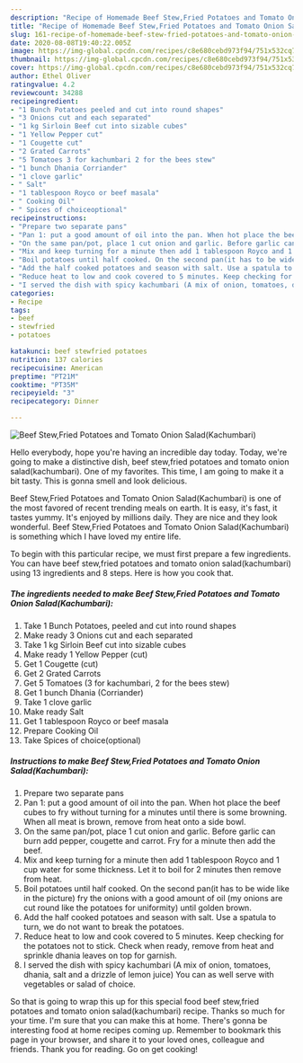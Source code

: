 ```yaml
---
description: "Recipe of Homemade Beef Stew,Fried Potatoes and Tomato Onion Salad(Kachumbari)"
title: "Recipe of Homemade Beef Stew,Fried Potatoes and Tomato Onion Salad(Kachumbari)"
slug: 161-recipe-of-homemade-beef-stew-fried-potatoes-and-tomato-onion-saladkachumbari
date: 2020-08-08T19:40:22.005Z
image: https://img-global.cpcdn.com/recipes/c8e680cebd973f94/751x532cq70/beef-stewfried-potatoes-and-tomato-onion-saladkachumbari-recipe-main-photo.jpg
thumbnail: https://img-global.cpcdn.com/recipes/c8e680cebd973f94/751x532cq70/beef-stewfried-potatoes-and-tomato-onion-saladkachumbari-recipe-main-photo.jpg
cover: https://img-global.cpcdn.com/recipes/c8e680cebd973f94/751x532cq70/beef-stewfried-potatoes-and-tomato-onion-saladkachumbari-recipe-main-photo.jpg
author: Ethel Oliver
ratingvalue: 4.2
reviewcount: 34288
recipeingredient:
- "1 Bunch Potatoes peeled and cut into round shapes"
- "3 Onions cut and each separated"
- "1 kg Sirloin Beef cut into sizable cubes"
- "1 Yellow Pepper cut"
- "1 Cougette cut"
- "2 Grated Carrots"
- "5 Tomatoes 3 for kachumbari 2 for the bees stew"
- "1 bunch Dhania Corriander"
- "1 clove garlic"
- " Salt"
- "1 tablespoon Royco or beef masala"
- " Cooking Oil"
- " Spices of choiceoptional"
recipeinstructions:
- "Prepare two separate pans"
- "Pan 1: put a good amount of oil into the pan. When hot place the beef cubes to fry without turning for a minutes until there is some browning. When all meat is brown, remove from heat onto a side bowl."
- "On the same pan/pot, place 1 cut onion and garlic. Before garlic can burn add pepper, cougette and carrot. Fry for a minute then add the beef."
- "Mix and keep turning for a minute then add 1 tablespoon Royco and 1 cup water for some thickness. Let it to boil for 2 minutes then remove from heat."
- "Boil potatoes until half cooked. On the second pan(it has to be wide like in the picture) fry the onions with a good amount of oil (my onions are cut round like the potatoes for uniformity) until golden brown."
- "Add the half cooked potatoes and season with salt. Use a spatula to turn, we do not want to break the potatoes."
- "Reduce heat to low and cook covered to 5 minutes. Keep checking for the potatoes not to stick. Check when ready, remove from heat and sprinkle dhania leaves on top for garnish."
- "I served the dish with spicy kachumbari (A mix of onion, tomatoes, dhania, salt and a drizzle of lemon juice) You can as well serve with vegetables or salad of choice."
categories:
- Recipe
tags:
- beef
- stewfried
- potatoes

katakunci: beef stewfried potatoes 
nutrition: 137 calories
recipecuisine: American
preptime: "PT21M"
cooktime: "PT35M"
recipeyield: "3"
recipecategory: Dinner

---
```



![Beef Stew,Fried Potatoes and Tomato Onion Salad(Kachumbari)](https://img-global.cpcdn.com/recipes/c8e680cebd973f94/751x532cq70/beef-stewfried-potatoes-and-tomato-onion-saladkachumbari-recipe-main-photo.jpg)

Hello everybody, hope you're having an incredible day today. Today, we're going to make a distinctive dish, beef stew,fried potatoes and tomato onion salad(kachumbari). One of my favorites. This time, I am going to make it a bit tasty. This is gonna smell and look delicious.

Beef Stew,Fried Potatoes and Tomato Onion Salad(Kachumbari) is one of the most favored of recent trending meals on earth. It is easy, it's fast, it tastes yummy. It's enjoyed by millions daily. They are nice and they look wonderful. Beef Stew,Fried Potatoes and Tomato Onion Salad(Kachumbari) is something which I have loved my entire life.




To begin with this particular recipe, we must first prepare a few ingredients. You can have beef stew,fried potatoes and tomato onion salad(kachumbari) using 13 ingredients and 8 steps. Here is how you cook that.

<!--inarticleads1-->

##### The ingredients needed to make Beef Stew,Fried Potatoes and Tomato Onion Salad(Kachumbari):

1. Take 1 Bunch Potatoes, peeled and cut into round shapes
1. Make ready 3 Onions cut and each separated
1. Take 1 kg Sirloin Beef cut into sizable cubes
1. Make ready 1 Yellow Pepper (cut)
1. Get 1 Cougette (cut)
1. Get 2 Grated Carrots
1. Get 5 Tomatoes (3 for kachumbari, 2 for the bees stew)
1. Get 1 bunch Dhania (Corriander)
1. Take 1 clove garlic
1. Make ready  Salt
1. Get 1 tablespoon Royco or beef masala
1. Prepare  Cooking Oil
1. Take  Spices of choice(optional)




<!--inarticleads2-->

##### Instructions to make Beef Stew,Fried Potatoes and Tomato Onion Salad(Kachumbari):

1. Prepare two separate pans
1. Pan 1: put a good amount of oil into the pan. When hot place the beef cubes to fry without turning for a minutes until there is some browning. When all meat is brown, remove from heat onto a side bowl.
1. On the same pan/pot, place 1 cut onion and garlic. Before garlic can burn add pepper, cougette and carrot. Fry for a minute then add the beef.
1. Mix and keep turning for a minute then add 1 tablespoon Royco and 1 cup water for some thickness. Let it to boil for 2 minutes then remove from heat.
1. Boil potatoes until half cooked. On the second pan(it has to be wide like in the picture) fry the onions with a good amount of oil (my onions are cut round like the potatoes for uniformity) until golden brown.
1. Add the half cooked potatoes and season with salt. Use a spatula to turn, we do not want to break the potatoes.
1. Reduce heat to low and cook covered to 5 minutes. Keep checking for the potatoes not to stick. Check when ready, remove from heat and sprinkle dhania leaves on top for garnish.
1. I served the dish with spicy kachumbari (A mix of onion, tomatoes, dhania, salt and a drizzle of lemon juice) You can as well serve with vegetables or salad of choice.




So that is going to wrap this up for this special food beef stew,fried potatoes and tomato onion salad(kachumbari) recipe. Thanks so much for your time. I'm sure that you can make this at home. There's gonna be interesting food at home recipes coming up. Remember to bookmark this page in your browser, and share it to your loved ones, colleague and friends. Thank you for reading. Go on get cooking!
